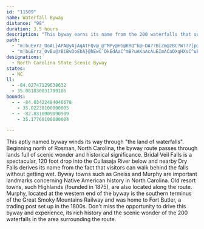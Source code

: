 ```yaml
---
id: "11509"
name: Waterfall Byway
distance: "98"
duration: 3.5 hours
description: "This byway earns its name from the 200 waterfalls that surround the route. In fact, the County in which the route begins, is known as the 'Land of Waterfalls' for the many waterfalls and trout streams in the area."
path:
  - "m|buEvrz_OoAL}APA@yAjAqAtFQv@_@^MPy@HG@KRQ^k@~DA??B[Zm@zBC?W???[p@_@t@YPITeA`@KDc@t@c@HI@GF}AjB_@JgAbAEBGB{@T"
  - "m|buErrz_OvBu@rBiBvDoEbA}@hEwC`DkEdAaC^mB?uAKaAcAuEImACaOXqHXsC^uB~AgGfCyFt@aCp@kCFu@Aq@]gAeAy@aGwBoBeA}Cc@oAk@}AeAuAwAsAiB}AaD_@kBOyCRyKCiFSaJAgNIgCUgBiA}CgAyAsAsAkDoCi@eAm@aEk@mJCaBHcCT}ArAiExDiIvEiLd@yAjEaP|EoMj@qC`BiNpLoc@jAkD`AyBnEoH`C}C|EmEdBmArB{@l@OnCU~A?lDl@pGrBrDJzKyArDs@vBw@dAg@lA}@tAiAr@y@hC_EnBsFl@gERsCF_BAgD}Eot@?aEH_BZeCdAgD|CgGvPk^n@eBn@mCt@aETyC?mLuAexAHaGNkBb@{CjAkEvCiFrBeCnVuQ`BmBz@gBx@cCT_CBgBI{A{@gEs@qBaKiVcAcDyC{OqDmTe@uEIsBC{BLwEXiCrByLfGeZpA{D`AeBdBeBnAy@v@Y|C}@jOwCbDeA|BeA~AeAhBaBvCmD~a@mj@fZea@bBgCdA}BbAsCn@uCbA_HTsFCiEUsEqOmmCy@yK}@kPe@sF@uM^_EzC{QXaHCgNHwQE}UFaIKaKs@uJ[eByCoJaYiw@s@yCu@mFi@cJCkARuP^oKJyAhAqI`BkGtAmHx@_H~@qeBb@}R~A}YnAcQfBaP`Kuu@bEeYvFkb@lAuGrEaTnDuMrL{[xAwFt@mFhAqM|Ash@dAyMlCkQxDmP|GsWfCuNh@aMCsFe@oIwJms@yBwQgA}NQsJDiUIcNs@{OsBoOiDoUmE}VuAgKoF}YeAcFiAkEyS}s@eKq\\oCgM_AeHY}FDaPb@uMWsDuEiQs@kDy@}Gu@uTi@iE{CmV{@uEyBuGcBeBqD_BiFJ{KrDcCbBoAnA}@nA_BxDc@zCE|DUhGm@lCeB|Bs@f@_AV}BRgBMiA_@_C_BiBeB_BkAwCyAwHsBiCMiBDq@RyAJy@f@{B~AgBxBeBxDYlBIrBxAtNLxCM~AiA`CoAlAaD`BuBh@gHfCyBtAmAxA}BvFkA|Ec@bDy@bDiAdD}BjDyE`DiDf@aFAcG_C]m@kGwGyHkMqLmT{C{GkBiFc@yBOsAC_C\\qE^oBnFyMb@iBr@sGE{QTmDl@gCv@aBfCsDxN{JlC_CxCwDhCcErA_D^_BH_BO{C_@qB]kAu@}AcBkC_ByA}M{JeCgC_AyAiBeEWy@}GkZsBgI{@uBmCeFmBsCmCyCoTmOmFwE{FsGoPcVmJgLyDyDkVqSiBmBeAyAcAsBm@eBi@_DQsDD_DtAkNVkDDeCIgBc@mBy@gBkBsBaCeA{AQwWjAgCMy@ScBy@yHsFmBk@mBSiBDuMfAiDQyCaA_QuMcBkAy@YsBa@oBK}QXcBSoBk@u@_@mB_By@aA}AmCoBqEgC}EiAcD{A{Gq@gB}KoTgAsA{@s@gBs@eOgBeAWoBs@}AkAyBkC}AiCsBsE_@sAYeBAmBFmAjDmNp@_DViB?sB_@eBq@eBKaAOyCB}A`@mFViAdAeC|@aDDcAOaBi@sCoAeF}AqDcBkBy@yC[mD?mBN_EOaCc@yCo@}BgAiBqA_AwBe@wBKqBY}BaAmBiAeA{Aw@aCQkCIiJMmEQeDm@uFs@sEuCgL}@yEk@iE_@eFOmG?{BJ_ElAeVFaIE}G[{HYaDy@oHUs@s@iEyCwKeEoKob@cx@cJsPgDcE_EiDySkLaEyCsDyD}AyBoCaFiAmCqB{FeBqHcDiOk\\cyAmIc`@iAaGs@qGUkEGuJVsGxE__ALmF?kEScEe@_GaH{e@cBsPc@sHe@wNScQ?yEHaKXgM~@iR|@qLrBgQx@yFjDkS|@eINuGEeDUgEc@mD_BaHyAaEcBkDaBaCePoS_EgGwEaJsDaJmD{Gs@cAyAwAwFwDu@qLg@qDuA_FmGuMy@aD_@yDYiIDsFXkDx@uDvDyK|EcL~AmChBmB|A_AtLyEhBgAtBeBlEmEnIaK|D{FxAaDt@iDTaCHeC}@e}@R{DbAaEfDqHrDgHlDiF~AyAxByApF{BdBe@rDk@zFQhCJbCj@~Ax@fEhDrBnArCt@fCDrBSdAYbBy@rAeAtDgEjHeL`H}L`JoObCsEvDaLvLeb@b@oD?mCI_CoBaSYaGCyFN}Bh@qCx@yBbA{A~@eApGyEzA{A|A}BtHaOhBuBrC_BrBm@tAM~BFnGl@dE?jERhEUxBo@f@BpAf@b@?rBa@x@Il@JrGfCj@J\\GRYN_ACg@Uq@oA_BIY@s@X]v@AdAd@n@f@~@`Bf@HhCsAX]Nu@DqCHU^_@xAc@hAm@d@GjDUnBPj@AzC_AhFgCX]R{ANi@nAmAn@sAl@g@dB_Gd@s@Ha@Aq@WaAIqAkAyEUsAn@mB?SO_AHwATe@dCiAvA_BzAw@LU?}@Hk@hBoCbBaE~CsC|BsCh@]~@Dr@PrA~@pIhIzAdDXRhDl@zBDbE\\rBf@bCfArBd@j@l@|@vBTRr@Jn@KbAm@nAiBh@{AbCoOSeEB_Ad@iCn@eA\\YdAa@~KqA~@SnAm@t@Cv@LtCGnIxCnCd@bEzEbA~@r@^hB^|An@^b@Pl@OrBDp@Vj@tB`CrALfBYdAPrBl@|ALnG[`ADxBf@hCnBxAd@ZAVKd@gAReBt@kAHsAtAyChAiE|BwA|A[TQx@y@|@_BbDiBDOHk@M}@iBoA[s@YiDo@gD@e@Vo@vGuElGaF`@E|ARb@MZ_@Ls@I_AO]cCcCSe@[{EPk@NKh@GjCF~A~@XDd@YN_@?_AYgCHq@j@gA`CeCJg@AScA_COk@EqAd@_B^a@x@_@R_@JmFEuBHwA|CmH^uCt@mCJyAb@kAnAsB\\[rBeAxAiA~@}@Rq@Ds@IyAsAsGBm@Tq@lCqA~CSp@SdBaAhBQ|A_@bCJnBKlAb@n@@lFGZUR]Ew@i@_A_@_@iCmAkDuD{A_@s@_B_@O_AB_@MW_@E_@HeB_@w@o@[m@Cu@U_AFYMG_@BwAEg@Om@oAmBYeBCs@h@mBCk@_@mBEyADYXe@h@Yx@KxDPjCy@xCe@|Ay@zCy@V]Pi@FyHz@mKb@uAvEeF`JgO~@a@zImAt@_@bAcAh@iA^eBHsAG_AUwAiAiEsCaHUeAI{ARwAN[rCeE?cAc@mAEu@dAmF^i@\\MzNaAd@Eh@Yb@w@NaAKkEDaBh@yAbBeDn@m@rDUxAc@~CgCb@k@^aAxAaGnK_b@kEkBsBEsBJsItAmE\\}@d@{@jAi@LkOs@q@RsDhDuE|Cs@RgAM_Bk@iAaAeAqA}@aDiAyBYcAE{@HgA~BaIN_BA_AcAmFs@gLYm@o@c@o@OgDQu@YmDaEi@_@uBKkEFgH|BeRxB_^lA_BSqCqA}ImAu@]c@u@E}@Hs@dAmBDe@Eu@sBgEeCkDsBsEOmAMmFOw@Ya@uBaB]e@Y}@KaAy@wXZyDQ{As@qAyCkDsAy@iAa@o@k@S_@Os@m@oFQuHTyC^w@pCgBh@sAd@wBhBeMHwAM_Aq@gA}CsBmBy@y@y@e@kBiAgLi@eBgAgAuSqOiAqBo@oBUqAIqCXgClKaj@?y@Uy@_@Qi@?uPlHSd@oB~BYp@m@f@eA^]l@e@d@o@Fi@Ko@HsAf@oA|@_@F_AMkDwByAUe@HoAbA}@nAuBpBaErAeABm@UyD{CcCKqGv@wAE{@YsDyGmBaBu@WmCAu@q@i@QsA?o@[Wk@BaARqA^y@`@BjCyBZo@Li@DeAi@uGTwB_@a@Uw@M_Au@oLHuEUw@c@_@gCeA[g@Os@?m@TeArAyBjAyAf@KvDFt@Tn@?l@k@ZkAEuJNeCb@{AnB{DjA}DzAuKIs@Wa@[QgCY[_@U_AgAiT[gBc@aENyArBqL?a@O_AsAsCwYy_@iBaEY_FoCy}@m@oNk@kEwGoQXz@gYeu@gC{FyDgKqBmEk@s@}EeBs@e@sA{AoAmCm@qBAq@r@sCI_CXmBIaAO_@qBuBOk@Be@j@_A?k@a@u@qL_H{BmCeA{BqNym@c@eDCyAHgBNgAr@eC`JoOxDuCn@oApGcQtHeRhAeBfHsFh@k@^s@^aCT_DDkCAuAs@{J?k@NaAr@cAtAaAfTiKtAwAHs@i@{LuAeFO{BDmBX_Bh@aBbDsEJ_@r@oMN}@bBiEz@sB^i@\\Ob@?zA`@f@GhDyBdAgAhAqCfA{DhByQCaCUoB_@oAkHuL_@aA?a@Hc@bAmCZsC?sAQy@mAkCIuA?_DKmA}AuHi@y@Sq@eBsBmFwDo@s@qCmGiAuAuBm@mB`@u@GYWi@_AU_AWoAE_AHq@z@mBKwBBaANg@^e@XM~B]XSTeAOmAOS_@EKDqA~Ae@L_@MOs@r@yCh@eA~Aw@Ta@l@kCh@aGNk@jAoBpCqDx@sA^yAT}CUkD_@wPNqANe@dAaBb@]|FaDxAmAn@mA|@sDT_@pHyG^_@Xs@?m@_@_Ai@_@mDwAw@g@aKoMoFoOYeB?mAHeAtB{EtIwZnA{BbDeBt@eAnJmSnCeHX}DEiC_@eBwGgQ_BmHYuD]{Ly@uQ_CwN_@{H?qCJ{DN}Al@mD~@oEl@eBrE{JhAsAtAk@v@MbEIZGRSD]BiC_@_A{CgCuAeByAmAcRkGuBi@uDk@_GsAyAk@kIaGgEsFkAaC]qBNmC?yB_A{Gi@aBi@q@_DmA_@iAc@iBo@c@cBa@sDmCOW]mAAa@V_CGyA}AeGc@eAo@MeARc@AeA_AYSYCwFHUq@d@qAB]]qBBe@d@YxA_@x@g@~@iAlB{C?mFT_@vB?bASnAmAhB_CN_@?s@c@mA?k@R_@hDg@TWW{@qBkBk@G}BLc@QOg@ReAtAsBNq@q@yCa@mA[m@[KqAPa@MmA}BmDoD_AyAc@Se@cBIoB|CeGfFkM|Juc@lB{@lHsGh@eAv@iCN_B{ImEgEcAgE}AY_A{BgDw@TuBRy@a@o@_A]yD[uAq@i@kBa@Yk@?m@Xw@DyAI_A_@i@[}@s@s@o@kAg@uBQkCMqTQgAo@w@s@[_AKm@F}Eg@}EK_CW_@o@}AsG_@s@}@k@uBk@c@e@Si@a@eFy@{FcDiMCi@N_AtAuELs@?sJJ{AxAmFlCaIRgBEiAS{@s@mA_Aq@gFgCoAeAs@aAUcCH}HcBqFoBsDYaBCkALgAv@sDp@kBt@aArDuB~@eAl@yAHs@G_AOcAYu@cFaG_AwBc@_BYyBEcA?}FKaBuHsXcB_Ha@mCi@gGIsERiLn@}HOsCo@cDOk@i@gAi@e@wB_AyDk@m@SeAs@iAsA_Bc@e@kFi@uB{AkCmDsDoCsBwDcCiDiDqBcCeAaCYuBEk@"
designations:
  - North Carolina State Scenic Byway
states:
  - NC
ll:
  - -84.02747129638632
  - 35.081830031799186
bounds:
  - - -84.03422484046678
    - 35.02238100000005
  - - -82.8310909090909
    - 35.17760100000004

---
```


<p>This aptly named byway winds its way through "the land of waterfalls".  Beginning north of Rosman, North Carolina, the byway route passes through lands full of scenic wonder and historical significance.  Bridal Veil Falls is a spectacular, 120 foot drop into the Cullasaja River below and nearby Dry Falls derives its name from the fact that visitors can walk behind the falls without getting wet.  Byway towns such as Gneiss and Murphy are important landmarks concerning Native American history in North Carolina.  Old resort towns, such Highlands (founded in 1875), are also located along the route.  Murphy, located at the western end of the byway is the southern terminus of the Great Smoky Mountains Railway and was home to Fort Butler, a trading post set up in the 1800s.  Don't miss the opportunity to drive this byway and experience, its rich history and the scenic wonder of the 200 waterfalls in the area surrounding the route.</p>
